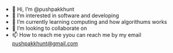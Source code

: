 - 👋 Hi, I’m @pushpakkhunt
- 👀 I’m interested in software and developing
- 🌱 I’m currently learning computing and how algorithums works
- 💞️ I’m looking to collaborate on 
- 📫 How to reach me yyou can reach me by my email pushpakkhunt@gmail.com

<!---
pushpakkhunt/pushpakkhunt is a ✨ special ✨ repository because its `README.md` (this file) appears on your GitHub profile.
You can click the Preview link to take a look at your changes.
--->
